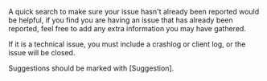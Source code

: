 A quick search to make sure your issue hasn't already been reported would be helpful, if you find you are having an issue that has already been reported, feel free to add any extra information you may have gathered.

If it is a technical issue, you must include a crashlog or client log, or the issue will be closed.

Suggestions should be marked with [Suggestion].
